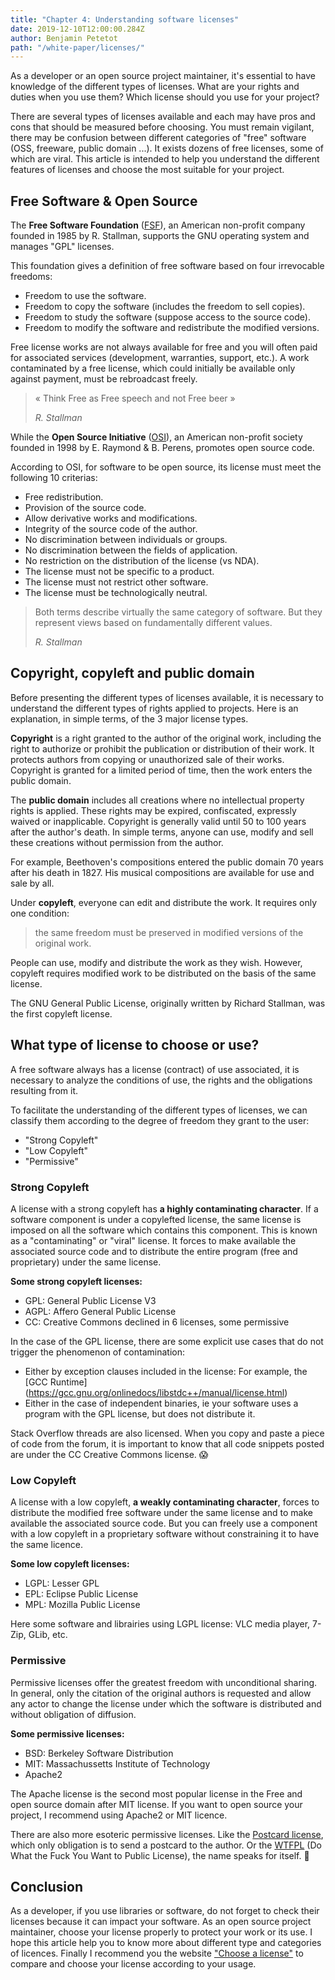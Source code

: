```yaml
---
title: "Chapter 4: Understanding software licenses"
date: 2019-12-10T12:00:00.284Z
author: Benjamin Petetot
path: "/white-paper/licenses/"
---
```


As a developer or an open source project maintainer, it's essential to have knowledge of the different types of licenses. What are your rights and duties when you use them? Which license should you use for your project?

There are several types of licenses available and each may have pros and cons that should be measured before choosing. You must remain vigilant, there may be confusion between different categories of "free" software (OSS, freeware, public domain ...). It exists dozens of free licenses, some of which are viral. This article is intended to help you understand the different features of licenses and choose the most suitable for your project.

## Free Software & Open Source

The **Free Software Foundation** ([FSF](www.fsf.org)), an American non-profit company founded in 1985 by R. Stallman, supports the GNU operating system and manages "GPL" licenses.

This foundation gives a definition of free software based on four irrevocable freedoms:

- Freedom to use the software.
- Freedom to copy the software (includes the freedom to sell copies).
- Freedom to study the software (suppose access to the source code).
- Freedom to modify the software and redistribute the modified versions.

Free license works are not always available for free and you will often paid for associated services (development, warranties, support, etc.). A work contaminated by a free license, which could initially be available only against payment, must be rebroadcast freely.

> « Think Free as Free speech and not Free beer »
>
> _R. Stallman_

While the **Open Source Initiative** ([OSI](http://opensource.org/)), an American non-profit society founded in 1998 by E. Raymond & B. Perens, promotes open source code.

According to OSI, for software to be open source, its license must meet the following 10 criterias:

- Free redistribution.
- Provision of the source code.
- Allow derivative works and modifications.
- Integrity of the source code of the author.
- No discrimination between individuals or groups.
- No discrimination between the fields of application.
- No restriction on the distribution of the license (vs NDA).
- The license must not be specific to a product.
- The license must not restrict other software.
- The license must be technologically neutral.

> Both terms describe virtually the same category of software. But they represent views based on fundamentally different values.
>
> _R. Stallman_


## Copyright, copyleft and public domain

Before presenting the different types of licenses available, it is necessary to understand the different types of rights applied to projects. Here is an explanation, in simple terms, of the 3 major license types.

**Copyright** is a right granted to the author of the original work, including the right to authorize or prohibit the publication or distribution of their work. It protects authors from copying or unauthorized sale of their works. Copyright is granted for a limited period of time, then the work enters the public domain.

The **public domain** includes all creations where no intellectual property rights is applied. These rights may be expired, confiscated, expressly waived or inapplicable. Copyright is generally valid until 50 to 100 years after the author's death. In simple terms, anyone can use, modify and sell these creations without permission from the author.

For example, Beethoven's compositions entered the public domain 70 years after his death in 1827. His musical compositions are available for use and sale by all.

Under **copyleft**, everyone can edit and distribute the work. It requires only one condition:

> the same freedom must be preserved in modified versions of the original work.

People can use, modify and distribute the work as they wish. However, copyleft requires modified work to be distributed on the basis of the same license.

The GNU General Public License, originally written by Richard Stallman, was the first copyleft license.


## What type of license to choose or use?

A free software always has a license (contract) of use associated, it is necessary to analyze the conditions of use, the rights and the obligations resulting from it.

To facilitate the understanding of the different types of licenses, we can classify them according to the degree of freedom they grant to the user:

- "Strong Copyleft"
- "Low Copyleft"
- "Permissive"


### Strong Copyleft

A license with a strong copyleft has **a highly contaminating character**. If a software component is under a copylefted license, the same license is imposed on all the software which contains this component. This is known as a "contaminating" or "viral" license. It forces to make available the associated source code and to distribute the entire program (free and proprietary) under the same license.

**Some strong copyleft licenses:**
- GPL: General Public License V3
- AGPL: Affero General Public License
- CC: Creative Commons declined in 6 licenses, some permissive

In the case of the GPL license, there are some explicit use cases that do not trigger the phenomenon of contamination:
- Either by exception clauses included in the license: For example, the [GCC Runtime] (https://gcc.gnu.org/onlinedocs/libstdc++/manual/license.html)
- Either in the case of independent binaries, ie your software uses a program with the GPL license, but does not distribute it.

Stack Overflow threads are also licensed. When you copy and paste a piece of code from the forum, it is important to know that all code snippets posted are under the CC Creative Commons license. 😱


### Low Copyleft

A license with a low copyleft, **a weakly contaminating character**, forces to distribute the modified free software under the same license and to make available the associated source code. But you can freely use a component with a low copyleft in a proprietary software without constraining it to have the same licence.

**Some low copyleft licenses:**
- LGPL: Lesser GPL
- EPL: Eclipse Public License
- MPL: Mozilla Public License

Here some software and librairies using LGPL license: VLC media player, 7-Zip, GLib, etc.

### Permissive

Permissive licenses offer the greatest freedom with unconditional sharing. In general, only the citation of the original authors is requested and allow any actor to change the license under which the software is distributed and without obligation of diffusion.

**Some permissive licenses:**
- BSD: Berkeley Software Distribution
- MIT: Massachussetts Institute of Technology
- Apache2

The Apache license is the second most popular license in the Free and open source domain after MIT license. If you want to open source your project, I recommend using Apache2 or MIT licence. 

There are also more esoteric permissive licenses. Like the [Postcard license](https://en.wikipedia.org/wiki/Postcardware), which only obligation is to send a postcard to the author. Or the [WTFPL](http://www.wtfpl.net/) (Do What the Fuck You Want to Public License), the name speaks for itself. 🙂


## Conclusion

As a developer, if you use libraries or software, do not forget to check their licenses because it can impact your software. As an open source project maintainer, choose your license properly to protect your work or its use. I hope this article help you to know more about different type and categories of licences. Finally I recommend you the website ["Choose a license"](https://choosealicense.com/) to compare and choose your license according to your usage.